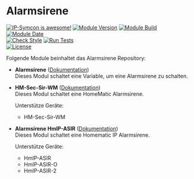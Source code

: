 # Alarmsirene  

[![IP-Symcon is awesome!](https://img.shields.io/badge/IP--Symcon-5.5-blue.svg)](https://www.symcon.de)
[![Module Version](https://img.shields.io/badge/Module_Version-5.1-blue.svg)]()
[![Module Build](https://img.shields.io/badge/Module_Build-15-blue.svg)]()
[![Module Date](https://img.shields.io/badge/Module_Date-20210513-blue.svg)]()  
[![Check Style](https://github.com/ubittner/Alarmsirene/workflows/Check%20Style/badge.svg)](https://github.com/ubittner/Alarmsirene/actions)
[![Run Tests](https://github.com/ubittner/Alarmsirene/workflows/Run%20Tests/badge.svg)](https://github.com/ubittner/Alarmsirene/actions)  
[![License](https://img.shields.io/badge/License-CC%20BY--NC--SA%204.0-green.svg)](https://creativecommons.org/licenses/by-nc-sa/4.0/)  

Folgende Module beinhaltet das Alarmsirene Repository:  

- __Alarmsirene__ ([Dokumentation](Alarmsirene))  
    Dieses Modul schaltet eine Variable, um eine Alarmsirene zu schalten.  
  
- __HM-Sec-Sir-WM__ ([Dokumentation](HM-Sec-Sir-WM))  
    Dieses Modul schaltet eine HomeMatic Alarmsirene.  
    
    Unterstütze Geräte:
    * HM-Sec-Sir-WM  
  
- __Alarmsirene HmIP-ASIR__ ([Dokumentation](HmIP-ASIR))  
  Dieses Modul schaltet eine Homematic IP Alarmsirene.

  Unterstütze Geräte:
    * HmIP-ASIR
    * HmIP-ASIR-O
    * HmIP-ASIR-2